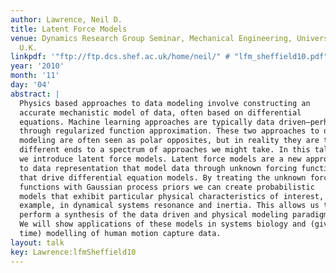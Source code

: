 ```yaml
---
author: Lawrence, Neil D.
title: Latent Force Models
venue: Dynamics Research Group Seminar, Mechanical Engineering, University of Sheffield,
  U.K.
linkpdf: '"ftp://ftp.dcs.shef.ac.uk/home/neil/" # "lfm_sheffield10.pdf"'
year: '2010'
month: '11'
day: '04'
abstract: |
  Physics based approaches to data modeling involve constructing an
  accurate mechanistic model of data, often based on differential
  equations. Machine learning approaches are typically data driven—perhaps
  through regularized function approximation. These two approaches to data
  modeling are often seen as polar opposites, but in reality they are two
  different ends to a spectrum of approaches we might take. In this talk
  we introduce latent force models. Latent force models are a new approach
  to data representation that model data through unknown forcing functions
  that drive differential equation models. By treating the unknown forcing
  functions with Gaussian process priors we can create probabilistic
  models that exhibit particular physical characteristics of interest, for
  example, in dynamical systems resonance and inertia. This allows us to
  perform a synthesis of the data driven and physical modeling paradigms.
  We will show applications of these models in systems biology and (given
  time) modelling of human motion capture data.
layout: talk
key: Lawrence:lfmSheffield10
---
```

